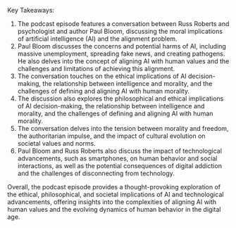 Key Takeaways:

1. The podcast episode features a conversation between Russ Roberts and psychologist and author Paul Bloom, discussing the moral implications of artificial intelligence (AI) and the alignment problem.
2. Paul Bloom discusses the concerns and potential harms of AI, including massive unemployment, spreading fake news, and creating pathogens. He also delves into the concept of aligning AI with human values and the challenges and limitations of achieving this alignment.
3. The conversation touches on the ethical implications of AI decision-making, the relationship between intelligence and morality, and the challenges of defining and aligning AI with human morality.
4. The discussion also explores the philosophical and ethical implications of AI decision-making, the relationship between intelligence and morality, and the challenges of defining and aligning AI with human morality.
5. The conversation delves into the tension between morality and freedom, the authoritarian impulse, and the impact of cultural evolution on societal values and norms.
6. Paul Bloom and Russ Roberts also discuss the impact of technological advancements, such as smartphones, on human behavior and social interactions, as well as the potential consequences of digital addiction and the challenges of disconnecting from technology.

Overall, the podcast episode provides a thought-provoking exploration of the ethical, philosophical, and societal implications of AI and technological advancements, offering insights into the complexities of aligning AI with human values and the evolving dynamics of human behavior in the digital age.
